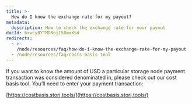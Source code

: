 ```yaml
---
title: >-
  How do I know the exchange rate for my payout?
metadata:
  description: How to check the exchange rate for your payout
docId: 6xwcyBYTMDNojI58mxXSd
redirects:
  - >-
    /node/resources/faq/how-do-i-know-the-exchange-rate-for-my-payout
  - /node/resources/faq/costs-basis-tool
---
```


If you want to know the amount of USD a particular storage node payment transaction was considered denominated in, please check out our cost basis tool. You’ll need to enter your payment transaction:

[https://costbasis.storj.tools/](https://costbasis.storj.tools/)